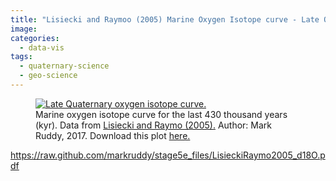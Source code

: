 ```yaml
---
title: "Lisiecki and Raymoo (2005) Marine Oxygen Isotope curve - Late Quaternary"
image: 
categories:
  - data-vis
tags:
  - quaternary-science
  - geo-science
---
```


<figure class="align-centre">
  <a href="{{ site.url }}{{ site.baseurl }}/assets/images/geo-science/ois-plot.png"><img src="{{ site.url }}{{ site.baseurl }}/assets/images/geo-science/ois-plot.png" alt="Late Quaternary oxygen isotope curve."></a>
  <figcaption>Marine oxygen isotope curve for the last 430 thousand years (kyr). Data from <a href="http://www.lorraine-lisiecki.com/stack.html" target="_blank">Lisiecki and Raymo (2005).</a> Author: Mark Ruddy, 2017. Download this plot <a href="{{ site.downloadurl }}/LisieckiRaymo2005_d18O.pdf">here.</a></figcaption>
</figure> 




https://raw.github.com/markruddy/stage5e_files/LisieckiRaymo2005_d18O.pdf
